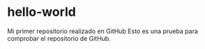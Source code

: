 # hello-world
Mi primer repositorio realizado en GitHub
Esto es una prueba para comprobar el repositorio
de GitHub.
